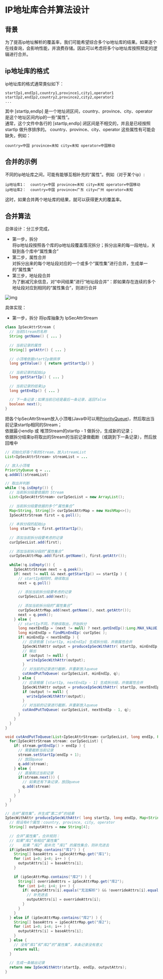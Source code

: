 # IP地址库合并算法设计
## 背景
为了提高ip地址解析的覆盖率，我们可能希望综合多个ip地址库的结果。如果逐个在线查询，会影响性能，并浪费存储。因此可以考虑将多个ip地址库按照预定的逻辑进行合并。  

## ip地址库的格式
ip地址库的格式通常类似如下：  
  ```text
  startIp1,endIp1,country1,province1,city1,operator1
  startIp2,endIp2,country2,province2,city2,operator2
  ...
  ```  
  其中 [startIp,endIp] 是一个地址闭区间，country、province、city、operator 是这个地址区间内ip的一些“属性”。  
  通常，这个文件中各行的 [startIp,endIp] 闭区间是不相交的，并且是已经按照 startIp 做升序排序的。
  country、province、city、operator 这些属性有可能会缺失，例如：  
```text
country=中国 province=未知 city=未知 operator=中国移动
```

## 合并的示例

不同的ip地址库之间，可能有能够互相补充的“属性”。例如（对于某个ip）:
```text
ip地址库1：  country=中国 province=未知 city=未知 operator=中国移动
ip地址库2：  country=中国 province=广东 city=广州 operator=未知
```
这时，如果合并两个地址库的结果，就可以获得更大的覆盖率。

## 合并算法
总体设计：分三步完成，  
* 第一步，拆分  
将ip地址段按照各个库的ip地址段覆盖情况拆分；拆分出来的每一段地址，关联到各个库中“属性集合”
* 第二步，属性合并  
对拆分出来的每个地址段对应的一个或多个“属性集”进行合并，生成单一的“属性集”
* 第三步，地址段合并  
为了删减冗余信息，对“中间结果”进行“地址段合并”：即如果存在连续的多个地址段对应到相同的“属性集合”，则进行合并

![img](https://raw.githubusercontent.com/hamlet-lee/blog/master/2019-07-23/ip_merge_algo.jpg)  

具体实现：
* 第一步，拆分
将ip库抽象为 IpSecAttrStream
```java
class IpSecAttrStream {
  // 当前Stream的名称
  String getName() { ... }
  
  // 当前记录的属性
  String[] getAttr() { ... }
  
  // 小顶堆依据startIp做排序
  long getValue() { return getStartIp() }
  
  // 当前记录的起始ip
  long getStartIp() { ... } 
  
  // 当前记录的结束ip
  long getEndIp() { ... }
  
  // 下一条记录；如果当前已经是最后一条记录，返回false
  boolean next();
}
```
把各个IpSecAttrStream放入小顶堆(Java中可以用[PriorityQueue](https://docs.oracle.com/javase/7/docs/api/java/util/PriorityQueue.html))，然后取出当前记录startIp相同的Stream；  
依据最小endIp 或 堆顶Stream的startIp - 1 做拆分，生成新的记录；  
依据拆分结束ip将取出的Stream的当前记录做截断（或跳到下一条记录），然后放回堆中  

```java
// 初始化好各个库的Stream，放入streamList
List<IpSecAttrStream> streamList = ...

// 放入小顶堆
PriorityQueue q = ...
q.addAll(streamList)

// 取出并判断
while (!q.isEmpty()) {
  // 当前拆分段要依据的 Stream
  List<IpSecAttrStream> curIpSecList = new ArrayList();
  
  // 当前拆分段要依据的多个“属性集合”
  Map<String, String[]> curIpSecAttrMap = new HashMap<>();
  IpSecAttrStream first = q.poll();
  
  // 本拆分段的起始ip
  long startIp = first.getStartIp();
  
  // 添加当前拆分段要考虑的记录
  curIpSecList.add(first);
  
  // 添加当前拆分段的“属性集合”
  curIpSecAttrMap.add(first.getName(), first.getAttr());
  
  while(!q.isEmpty()) {
    IpSecAttrStream next = q.peek();
    if( next != null && next.getStartIp() == startIp ) {
      // startIp相同时，继续取出
      next = q.poll()
      
      // 添加当前拆分段要考虑的记录
      curIpSecList.add(next);
      
      // 添加当前拆分段的“属性集合”
      curIpSecAttrMap.add(next.getName(), next.getAttr());
      next = q.peek();
    } else {
      // startIp不同，不继续取出，开始拆分
      long nextEndIp = (next != null) ? next.getEndIp():Long.MAX_VALUE;
      long minEndIp = findMinEndIp( curIpSec );
      if( minEndIp < nextEndIp ) {
        // 应该依据 [startIp, minEndIp] 生成拆分段，并做属性合并
        IpSecWithAttr output = produceIpSecWithAttr( startIp, minEndIp, curIpSecAttrMap )
        // 输出
        if (output != null) {
          writeIpSecWithAttr(output);
        }
        // 对当前的记录进行截断，并重新放入queue
        cutAndPutToQueue( curIpSecList, minEndIp, q);
      } else {
        // 应该根据 [startIp, nextEndIp - 1] 生成拆分段，并做属性合并
        IpSecWithAttr output = produceIpSecWithAttr( startIp, nextEndIp - 1, curIpSecAttrMap )
        if (output != null) {
          writeIpSecWithAttr(output);
        }
        // 对当前的记录进行截断，并重新放入queue
        cutAndPutToQueue( curIpSecList, nextEndIp - 1, q);
      }
    }
  }
}

void cutAndPutToQueue(List<IpSecAttrStream> curIpSecList, long endIp, PriorityQueue q) {
  for(IpSecAttrStream stream: curIpSecList) {
    if( stream.getEndIp() > endIp ) {
      // 需要截断当前记录
      stream.setStartIp(endIp + 1);
      // 放回queue
      q.add(stream);
    } else {
      // 直接跳过当前记录
      if(stream.next()) {
        // 如果还有下条记录，放回queue
        q.add(stream)
      }
    }
  }
}

// 合并“属性集”，并生成“第二步”的结果
IpSecWithAttr produceIpSecWithAttr( long startIp, long endIp, Map<String, String[]> ipSecAttrMap ) {
  // 假设有4个属性：country, province, city, operator
  String[] outputAttrs = new String[4];
  
  // 合并“属性集”，合并规则：
  // 如果“库1”有相应“属性集”
  //    如果 “库2” 能补充 “库1” 的属性集合，则补充进去
  if(ipSecAttrMap.contains("库1") ) {
    String[] baseAttrs = ipSecAttrMap.get("库1");
    for (int i=0; i<4; i++ ) {
      outputAttrs[i] = baseAttrs[i];
    }
    
    if (ipSecAttrMap.contains("库2") ) {
      String[] overrideAttrs = ipSecAttrMap.get("库2");
      for (int i=0; i<4; i++ ) {
        if( outputAttrs[i].equals("无法解析") && !overrideAttrs[i].equals("无法解析") ) {
          // 补充进去
          outputAttrs[i] = overrideAttrs[i];
        }
      } 
    }
  } else if (ipSecAttrMap.contains("库2") ) {
    String[] baseAttrs = ipSecAttrMap.get("库2");
    for (int i=0; i<4; i++ ) {
      outputAttrs[i] = baseAttrs[i];
    }
  } else {
    // 没有“库1”和“库2”的“属性集”，本条记录没有意义
    return null;
  }
  
  // 生成一条输出记录
  return new IpSecWithAttr(startIp, endIp, outputAttrs);
}
```



